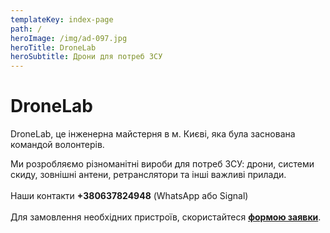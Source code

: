 ```yaml
---
templateKey: index-page
path: /
heroImage: /img/ad-097.jpg
heroTitle: DroneLab
heroSubtitle: Дрони для потреб ЗСУ
---
```

# DroneLab

DroneLab, це інженерна майстерня в м. Києві, яка була заснована командой волонтерів. 

Ми розробляємо різноманітні вироби для потреб ЗСУ: дрони, системи скиду, зовнішні антени, ретранслятори та інші важливі прилади. \
\
Наши контакти **+380637824948** (WhatsApp або Signal)  \
\
Д﻿ля замовлення необхідних пристроїв, скористайтеся <a href="https://docs.google.com/forms/d/e/1FAIpQLSflTILqQ9CENT9xGsnn4Ke6l-D-2m2yaclV2jH2pzXmjGk51w/viewform" target="_blank" rel="noopener noreferrer">**формою заявки**</a>. 
